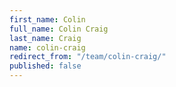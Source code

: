 ```yaml
---
first_name: Colin
full_name: Colin Craig
last_name: Craig
name: colin-craig
redirect_from: "/team/colin-craig/"
published: false
---
```


